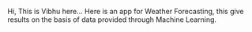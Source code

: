 Hi, This is Vibhu here...
Here is an app for Weather Forecasting, this give results on the basis of data provided through Machine Learning.
